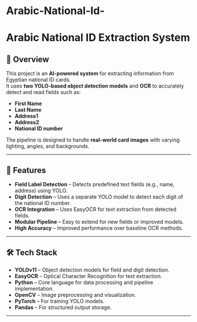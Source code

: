 # Arabic-National-Id-
# Arabic National ID Extraction System

## 📌 Overview
This project is an **AI-powered system** for extracting information from Egyptian national ID cards.  
It uses **two YOLO-based object detection models** and **OCR** to accurately detect and read fields such as:

- **First Name**
- **Last Name**
- **Address1**
- **Address2**
- **National ID number**
  
The pipeline is designed to handle **real-world card images** with varying lighting, angles, and backgrounds.

---

## 🚀 Features
- **Field Label Detection** – Detects predefined text fields (e.g., name, address) using YOLO.
- **Digit Detection** – Uses a separate YOLO model to detect each digit of the national ID number.
- **OCR Integration** – Uses EasyOCR for text extraction from detected fields.
- **Modular Pipeline** – Easy to extend for new fields or improved models.
- **High Accuracy** – Improved performance over baseline OCR methods.

---

## 🛠 Tech Stack
- **YOLOv11** – Object detection models for field and digit detection.
- **EasyOCR** – Optical Character Recognition for text extraction.
- **Python** – Core language for data processing and pipeline implementation.
- **OpenCV** – Image preprocessing and visualization.
- **PyTorch** – For training YOLO models.
- **Pandas** – For structured output storage.

---
